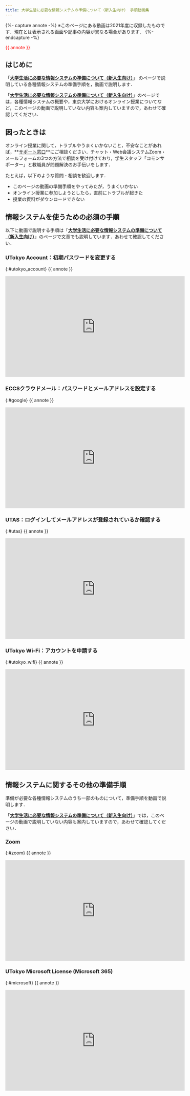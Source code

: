 ```yaml
---
title: 大学生活に必要な情報システムの準備について（新入生向け） 手順動画集
---
```


{%- capture annote -%}
※このページにある動画は2021年度に収録したものです．現在とは表示される画面や記事の内容が異なる場合があります．
{%- endcapture -%}

<span style="color: red;">{{ annote }}</span>

## はじめに

「**[大学生活に必要な情報システムの準備について（新入生向け）](/oc/)**」 のページで説明している各種情報システムの準備手順を，動画で説明します．

「**[大学生活に必要な情報システムの準備について（新入生向け）](/oc/)**」のページでは，各種情報システムの概要や，東京大学におけるオンライン授業についてなど，このページの動画で説明していない内容も案内していますので，あわせて確認してください．

## 困ったときは

オンライン授業に関して，トラブルやうまくいかないこと，不安なことがあれば，**[サポート窓口](/support/)**にご相談ください．チャット・Web会議システムZoom・メールフォームの3つの方法で相談を受け付けており，学生スタッフ「コモンサポーター」と教職員が問題解決のお手伝いをします．

たとえば，以下のような質問・相談を歓迎します．

- このページの動画の準備手順をやってみたが，うまくいかない
- オンライン授業に参加しようとしたら，直前にトラブルが起きた
- 授業の資料がダウンロードできない

## 情報システムを使うための必須の手順
以下に動画で説明する手順は「**[大学生活に必要な情報システムの準備について（新入生向け）](/oc/#important)**」のページで文章でも説明しています．あわせて確認してください．

### UTokyo Account：初期パスワードを変更する
{:#utokyo_account}
{{ annote }}
<iframe width="560" height="315" src="https://www.youtube.com/embed/eD4MX1luVd8" title="YouTube video player" frameborder="0" allow="accelerometer; autoplay; clipboard-write; encrypted-media; gyroscope; picture-in-picture" allowfullscreen></iframe>

### ECCSクラウドメール：パスワードとメールアドレスを設定する
{:#google}
{{ annote }}
<iframe width="560" height="315" src="https://www.youtube.com/embed/caBG40-MsEs" title="YouTube video player" frameborder="0" allow="accelerometer; autoplay; clipboard-write; encrypted-media; gyroscope; picture-in-picture" allowfullscreen></iframe>

### UTAS：ログインしてメールアドレスが登録されているか確認する
{:#utas}
{{ annote }}
<iframe width="560" height="315" src="https://www.youtube.com/embed/OZOxQLBV81o" title="YouTube video player" frameborder="0" allow="accelerometer; autoplay; clipboard-write; encrypted-media; gyroscope; picture-in-picture" allowfullscreen></iframe>

### UTokyo Wi-Fi：アカウントを申請する
{:#utokyo_wifi}
{{ annote }}
<iframe width="560" height="315" src="https://www.youtube.com/embed/7mGEsUPXUDI" title="YouTube video player" frameborder="0" allow="accelerometer; autoplay; clipboard-write; encrypted-media; gyroscope; picture-in-picture" allowfullscreen></iframe>

## 情報システムに関するその他の準備手順
準備が必要な各種情報システムのうち一部のものについて，準備手順を動画で説明します．

「**[大学生活に必要な情報システムの準備について（新入生向け）](/oc/)**」では，このページの動画で説明していない内容も案内していますので，あわせて確認してください．
### Zoom
{:#zoom}
{{ annote }}
<iframe width="560" height="315" src="https://www.youtube.com/embed/ZghDWvvt__w" title="YouTube video player" frameborder="0" allow="accelerometer; autoplay; clipboard-write; encrypted-media; gyroscope; picture-in-picture" allowfullscreen></iframe>

### UTokyo Microsoft License (Microsoft 365)
{:#microsoft}
{{ annote }}
<iframe width="560" height="315" src="https://www.youtube.com/embed/IcTqaF9CQ9s" title="YouTube video player" frameborder="0" allow="accelerometer; autoplay; clipboard-write; encrypted-media; gyroscope; picture-in-picture" allowfullscreen></iframe>
